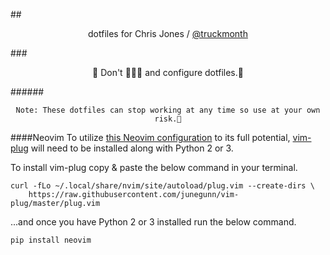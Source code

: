 ##<div style="text-align: center;">dotfiles for Chris Jones / [@truckmonth](https://twitter.com/truckmonth)</div>

###<div style="text-align: center;">🚨 Don't 🍺🍺🍺 and configure dotfiles.🚨</div>

######<div style="text-align: center;">`Note: These dotfiles can stop working at any time so use at your own risk.😬`</div>

####Neovim
To utilize [this Neovim configuration](https://github.com/ipatch/dotfiles/blob/master/config/nvim/init.vim) to its full potential, [vim-plug](https://github.com/junegunn/vim-plug) will need to be installed along with Python 2 or 3.

To install vim-plug copy & paste the below command in your terminal.

```
curl -fLo ~/.local/share/nvim/site/autoload/plug.vim --create-dirs \
    https://raw.githubusercontent.com/junegunn/vim-plug/master/plug.vim
```

...and once you have Python 2 or 3 installed run the below command.

```
pip install neovim
```

